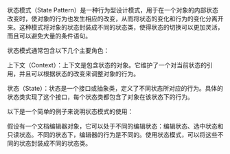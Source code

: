 状态模式（State Pattern）是一种行为型设计模式，用于在一个对象的内部状态改变时，使对象的行为也发生相应的改变，从而将状态的变化和行为的变化分离开来。这种模式将对象的状态封装成不同的状态类，使得状态的切换可以更加灵活，而且可以避免大量的条件语句。

状态模式通常包含以下几个主要角色：

上下文（Context）：上下文是包含状态的对象。它维护了一个对当前状态的引用，并且可以根据状态的改变来调整对象的行为。

状态（State）：状态是一个接口或抽象类，定义了不同状态所对应的行为。具体的状态类实现了这个接口，每个状态类都包含了对象在该状态下的行为。

以下是一个简单的例子来说明状态模式的使用：

假设有一个文档编辑器对象，它可以处于不同的编辑状态：编辑状态、选中状态和只读状态。不同的状态下，编辑器的行为是不同的。使用状态模式，可以将这些不同的状态封装成不同的状态类。